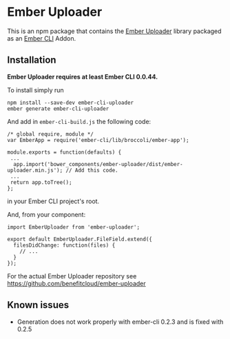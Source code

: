 #  Ember Uploader

This is an npm package that contains the [Ember Uploader](https://github.com/benefitcloud/ember-uploader) library
packaged as an [Ember CLI](https://github.com/stefanpenner/ember-cli) Addon.

## Installation

**Ember Uploader requires at least Ember CLI 0.0.44.**

To install simply run

```
npm install --save-dev ember-cli-uploader
ember generate ember-cli-uploader
```

And add in `ember-cli-build.js` the following code:

```
/* global require, module */
var EmberApp = require('ember-cli/lib/broccoli/ember-app');

module.exports = function(defaults) {
 ...
  app.import('bower_components/ember-uploader/dist/ember-uploader.min.js'); // Add this code.
 ...
 return app.toTree();
};
```

in your Ember CLI project's root.

And, from your component:

````
import EmberUploader from 'ember-uploader';

export default EmberUploader.FileField.extend({
  filesDidChange: function(files) {
    // ...
  }
});
````

For the actual Ember Uploader repository see
https://github.com/benefitcloud/ember-uploader

## Known issues

* Generation does not work properly with ember-cli 0.2.3 and is fixed with 0.2.5
